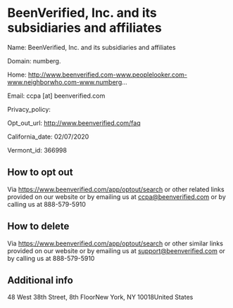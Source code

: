 
# BeenVerified, Inc. and its subsidiaries and affiliates

Name: BeenVerified, Inc. and its subsidiaries and affiliates

Domain: numberg.

Home: http://www.beenverified.com-www.peoplelooker.com-www.neighborwho.com-www.numberg...

Email: ccpa [at] beenverified.com

Privacy_policy: 

Opt_out_url: http://www.beenverified.com/faq

California_date: 02/07/2020

Vermont_id: 366998



## How to opt out

Via https://www.beenverified.com/app/optout/search or other related links provided on our website or by emailing us at ccpa@beenverified.com or by calling us at 888-579-5910

## How to delete

Via https://www.beenverified.com/app/optout/search or other similar links provided on our website or by emailing us at support@beenverified.com or by calling us at 888-579-5910

## Additional info



48 West 38th Street, 8th FloorNew York, NY 10018United States

